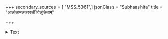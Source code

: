 +++
secondary_sources = [ "MSS_5361",]
jsonClass = "Subhaashita"
title = "आलोलामलकावलीं विलुलिताम्"

+++

<details><summary>Text</summary>

आलोलामलकावलीं विलुलितां बिभ्रच्चलत्कुण्डलं किंचिन्मृष्टविशेषकं तनुतरैः स्वेदाम्भसां जालकैः।  
तन्व्या यत् सुरतान्ततान्तनयनं वक्त्रं रतिव्यत्यये तत् त्वां पातु चिराय किं हरिहरब्रह्मादिभिर्देवतैः॥
</details>
